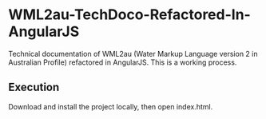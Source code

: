 # WML2au-TechDoco-Refactored-In-AngularJS
Technical documentation of WML2au (Water Markup Language version 2 in Australian Profile) refactored in AngularJS.
This is a working process.

## Execution
Download and install the project locally, then open index.html.
